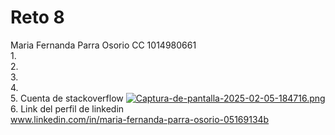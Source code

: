 # Reto 8
Maria Fernanda Parra Osorio CC 1014980661 <br>
1.<br>
2.<br>
3.<br>
4.<br>
5. Cuenta de stackoverflow 
[![Captura-de-pantalla-2025-02-05-184716.png](https://i.postimg.cc/dtfbYDYd/Captura-de-pantalla-2025-02-05-184716.png)](https://postimg.cc/N51J8sLf)<br>
6. Link del perfil de linkedin <br>
www.linkedin.com/in/maria-fernanda-parra-osorio-05169134b
